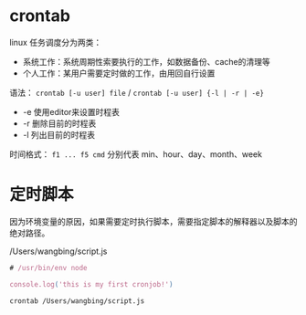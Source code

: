 # crontab
linux 任务调度分为两类：
+ 系统工作：系统周期性索要执行的工作，如数据备份、cache的清理等
+ 个人工作：某用户需要定时做的工作，由用回自行设置

语法： `crontab [-u user] file` / `crontab [-u user] {-l | -r | -e}`
+ -e 使用editor来设置时程表
+ -r 删除目前的时程表
+ -l 列出目前的时程表

时间格式： `f1 ... f5 cmd` 分别代表 min、hour、day、month、week


# 定时脚本
因为环境变量的原因，如果需要定时执行脚本，需要指定脚本的解释器以及脚本的绝对路径。

/Users/wangbing/script.js
```js
# /usr/bin/env node

console.log('this is my first cronjob!')
```

`crontab /Users/wangbing/script.js`
